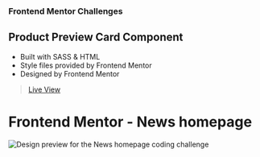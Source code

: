 ### Frontend Mentor Challenges

## Product Preview Card Component
- Built with SASS & HTML
- Style files provided by Frontend Mentor
- Designed by Frontend Mentor
> [Live View](https://frontend-mentor-wheat-eta.vercel.app/)

# Frontend Mentor - News homepage

![Design preview for the News homepage coding challenge](./design/desktop-preview.jpg)
